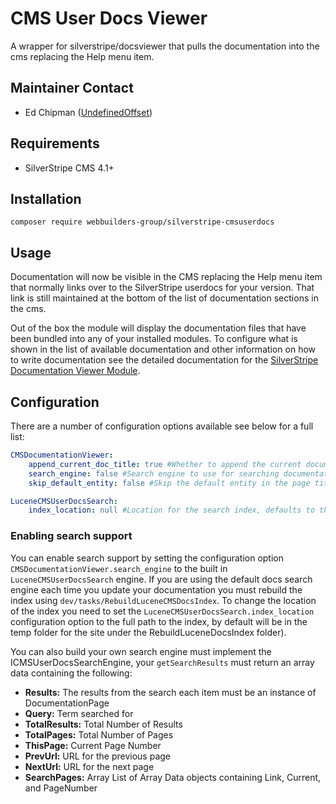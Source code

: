 CMS User Docs Viewer
=================
A wrapper for silverstripe/docsviewer that pulls the documentation into the cms replacing the Help menu item.

## Maintainer Contact
* Ed Chipman ([UndefinedOffset](https://github.com/UndefinedOffset))

## Requirements
* SilverStripe CMS 4.1+


## Installation
```
composer require webbuilders-group/silverstripe-cmsuserdocs
```


## Usage
Documentation will now be visible in the CMS replacing the Help menu item that normally links over to the SilverStripe userdocs for your version. That link is still maintained at the bottom of the list of documentation sections in the cms.

Out of the box the module will display the documentation files that have been bundled into any of your installed modules. To configure what is shown in the list of available documentation and other information on how to write documentation see the detailed documentation for the [SilverStripe Documentation Viewer Module](https://github.com/silverstripe/silverstripe-docsviewer/blob/master/docs/en/).


## Configuration
There are a number of configuration options available see below for a full list:
```yml
CMSDocumentationViewer:
    append_current_doc_title: true #Whether to append the current documentation path titles to the cms title or not
    search_engine: false #Search engine to use for searching documentation this must be an implementor of ICMSUserDocsSearchEngine, if left as false then the search form is not shown. See below for more information
    skip_default_entity: false #Skip the default entity in the page title and the breadcrumbs

LuceneCMSUserDocsSearch:
    index_location: null #Location for the search index, defaults to the TEMP_FOLDER/RebuildLuceneDocsIndex
```

### Enabling search support
You can enable search support by setting the configuration option ``CMSDocumentationViewer.search_engine`` to the built in ``LuceneCMSUserDocsSearch`` engine. If you are using the default docs search engine each time you update your documentation you must rebuild the index using ``dev/tasks/RebuildLuceneCMSDocsIndex``. To change the location of the index you need to set the ``LuceneCMSUserDocsSearch.index_location`` configuration option to the full path to the index, by default will be in the temp folder for the site under the RebuildLuceneDocsIndex folder).

You can also build your own search engine must implement the ICMSUserDocsSearchEngine, your ``getSearchResults`` must return an array data containing the following:

* __Results:__ The results from the search each item must be an instance of DocumentationPage
* __Query:__ Term searched for
* __TotalResults:__ Total Number of Results
* __TotalPages:__ Total Number of Pages
* __ThisPage:__ Current Page Number
* __PrevUrl:__ URL for the previous page
* __NextUrl:__ URL for the next page
* __SearchPages:__ Array List of Array Data objects containing Link, Current, and PageNumber

